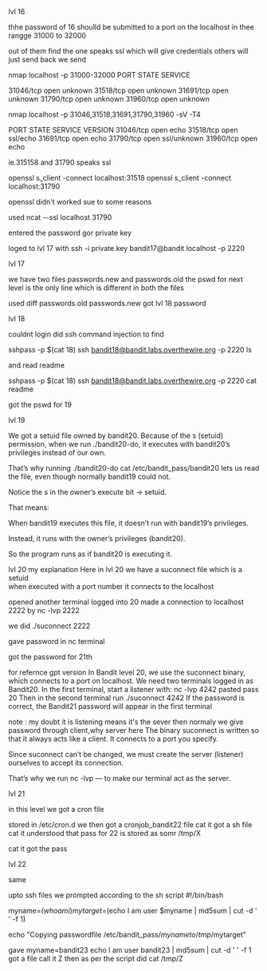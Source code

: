 lvl 16

thhe password of 16 shoulld be submitted to a port 
on the localhost in thee rangge 31000 to 32000

out of them find the one speaks ssl which will give credentials 
others will  just send back we send

nmap localhost -p 31000-32000
PORT      STATE SERVICE

31046/tcp open  unknown
31518/tcp open  unknown
31691/tcp open  unknown
31790/tcp open  unknown
31960/tcp open  unknown

 nmap localhost -p 31046,31518,31691,31790,31960 -sV -T4

 PORT      STATE SERVICE     VERSION
31046/tcp open  echo
31518/tcp open  ssl/echo
31691/tcp open  echo
31790/tcp open  ssl/unknown
31960/tcp open  echo

ie.315158 and 31790 speaks ssl

openssl s_client -connect localhost:31518
openssl s_client -connect localhost:31790

openssl didn't worked sue to some  reasons

used 
ncat --ssl localhost 31790

entered the password 
gor private key 

loged to lvl 17
with 
ssh -i private.key  bandit17@bandit localhost -p 2220

lvl 17

we  have two files passwords.new and passwords.old
the pswd for next level is the only line which is different in both the files

used 
diff passwords.old passwords.new
got lvl 18 password

lvl 18

couldnt login 
did ssh command injection to find 

sshpass -p $(cat 18) ssh bandit18@bandit.labs.overthewire.org -p 2220 ls

and read readme

sshpass -p $(cat 18) ssh bandit18@bandit.labs.overthewire.org -p 2220 cat readme

got the pswd  for 19 

lvl 19

We got a setuid file owned by bandit20.
Because of the s (setuid) permission, when we run ./bandit20-do, it executes with bandit20’s privileges instead of our own.

That’s why running 
./bandit20-do cat /etc/bandit_pass/bandit20 
lets us read the file, even though normally bandit19 could not.

Notice the s in the owner’s execute bit → setuid.

That means:

When bandit19 executes this file, it doesn’t run with bandit19’s privileges.

Instead, it runs with the owner’s privileges (bandit20).

So the program runs as if bandit20 is executing it.

lvl 20
my explanation 
Here in lvl 20 we have a suconnect file which is a setuid  
when executed with a port number it connects to the localhost

opened another terminal logged into 20
made a connection to localhost 2222
by
nc -lvp 2222

we did
./suconnect 2222

gave password in nc terminal 

got the password for 21th 

for refernce gpt version
In Bandit level 20, we use the suconnect binary, which connects to a port on localhost.
We need two terminals logged in as Bandit20.
In the first terminal, start a listener with:
nc -lvp 4242
pasted pass 20
Then in the second terminal run
./suconnect 4242
If the password is correct, the Bandit21 password will appear in the first terminal

note :
my doubt 
it is listening means it's the sever then normaly we give password through client,why server here
The binary suconnect is written so that it always acts like a client. It connects to a port you specify.

Since suconnect can’t be changed, we must create the server (listener) ourselves to accept its connection.

That’s why we run nc -lvp <port> — to make our terminal act as the server.

lvl 21

in this level we got a cron file 

stored in /etc/cron.d
we then got a cronjob_bandit22 file
cat it got a sh file
cat it
understood that pass for 22 is stored as somr /tmp/X

cat it 
got the  pass 

lvl 22

same

upto ssh files 
we prompted according to the sh script
#!/bin/bash

myname=$(whoami)
mytarget=$(echo I am user $myname | md5sum | cut -d ' ' -f 1)

echo "Copying passwordfile /etc/bandit_pass/$myname to /tmp/$mytarget"

gave 
myname=bandit23
echo I am user bandit23 | md5sum | cut -d ' ' -f 1
got a file call it Z
then as per the script
did 
cat /tmp/Z
